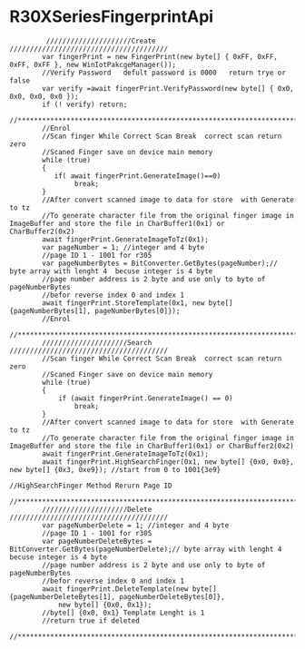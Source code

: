 # R30XSeriesFingerprintApi
             /////////////////////Create ///////////////////////////////////////
            var fingerPrint = new FingerPrint(new byte[] { 0xFF, 0xFF, 0xFF, 0xFF }, new WinIotPakcgeManager());
            //Verify Password   defult password is 0000   return trye or false
            var verify =await fingerPrint.VerifyPassword(new byte[] { 0x0, 0x0, 0x0, 0x0 });
            if (! verify) return;
            //*****************************************************************************************************
            //Enrol
            //Scan finger While Correct Scan Break  correct scan return zero
            //Scaned Finger save on device main memory
            while (true)
            {
               if( await fingerPrint.GenerateImage()==0)
                    break;
            }
            //After convert scanned image to data for store  with Generate to tz
            //To generate character file from the original finger image in ImageBuffer and store the file in CharBuffer1(0x1) or                     CharBuffer2(0x2)
            await fingerPrint.GenerateImageToTz(0x1);
            var pageNumber = 1; //integer and 4 byte
            //page ID 1 - 1001 for r305
            var pageNumberBytes = BitConverter.GetBytes(pageNumber);// byte array with lenght 4  becuse integer is 4 byte
            //page number address is 2 byte and use only to byte of pageNumberBytes
            //befor reverse index 0 and index 1
            await fingerPrint.StoreTemplate(0x1, new byte[] {pageNumberBytes[1], pageNumberBytes[0]});
            //Enrol
            //*****************************************************************************************************
            /////////////////////Search ///////////////////////////////////////
            //Scan finger While Correct Scan Break  correct scan return zero
            //Scaned Finger save on device main memory
            while (true)
            {
                if (await fingerPrint.GenerateImage() == 0)
                    break;
            }
            //After convert scanned image to data for store  with Generate to tz
            //To generate character file from the original finger image in ImageBuffer and store the file in CharBuffer1(0x1) or CharBuffer2(0x2)
            await fingerPrint.GenerateImageToTz(0x1);
            await fingerPrint.HighSearchFinger(0x1, new byte[] {0x0, 0x0}, new byte[] {0x3, 0xe9}); //start from 0 to 1001{3e9}
                                                                                                    //HighSearchFinger Method Rerurn Page ID
                                                                                                    //*****************************************************************************************************
            /////////////////////Delete ///////////////////////////////////////
            var pageNumberDelete = 1; //integer and 4 byte
            //page ID 1 - 1001 for r305
            var pageNumberDeleteBytes = BitConverter.GetBytes(pageNumberDelete);// byte array with lenght 4  becuse integer is 4 byte
            //page number address is 2 byte and use only to byte of pageNumberBytes
            //befor reverse index 0 and index 1
            await fingerPrint.DeleteTemplate(new byte[] {pageNumberDeleteBytes[1], pageNumberDeleteBytes[0]},
                new byte[] {0x0, 0x1});
            //byte[] {0x0, 0x1} Template Lenght is 1
            //return true if deleted
            //*****************************************************************************************************
